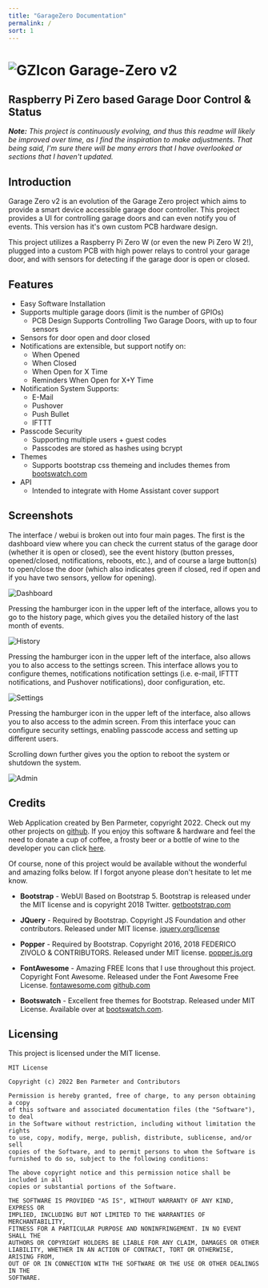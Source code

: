 ```yaml
---
title: "GarageZero Documentation"
permalink: /
sort: 1
---
```

# ![GZIcon](photos/GZ-Icon.png) Garage-Zero v2

## Raspberry Pi Zero based Garage Door Control & Status

***Note:*** *This project is continuously evolving, and thus this readme will likely be improved over time, as I find the inspiration to make adjustments.  That being said, I'm sure there will be many errors that I have overlooked or sections that I haven't updated.*

## Introduction

Garage Zero v2 is an evolution of the Garage Zero project which aims to provide a smart device accessible garage door controller.  This project provides a UI for controlling garage doors and can even notify you of events. This version has it's own custom PCB hardware design.  

This project utilizes a Raspberry Pi Zero W (or even the new Pi Zero W 2!), plugged into a custom PCB with high power relays to control your garage door, and with sensors for detecting if the garage door is open or closed. 

## Features

- Easy Software Installation
- Supports multiple garage doors (limit is the number of GPIOs)
	- PCB Design Supports Controlling Two Garage Doors, with up to four sensors
- Sensors for door open and door closed
- Notifications are extensible, but support notify on: 
	- When Opened
	- When Closed 
	- When Open for X Time
	- Reminders When Open for X+Y Time 
- Notification System Supports:
	- E-Mail
	- Pushover 
	- Push Bullet
	- IFTTT
- Passcode Security
	- Supporting multiple users + guest codes
	- Passcodes are stored as hashes using bcrypt
- Themes
	- Supports bootstrap css themeing and includes themes from [bootswatch.com](https://bootswatch.com/)
- API
	- Intended to integrate with Home Assistant cover support

## Screenshots

The interface / webui is broken out into four main pages. The first is the dashboard view where you can check the current status of the garage door (whether it is open or closed), see the event history (button presses, opened/closed, notifications, reboots, etc.), and of course a large button(s) to open/close the door (which also indicates green if closed, red if open and if you have two sensors, yellow for opening).

![Dashboard](photos/webui-00.png)

Pressing the hamburger icon in the upper left of the interface, allows you to go to the history page, which gives you the detailed history of the last month of events.  

![History](photos/webui-01.png)

Pressing the hamburger icon in the upper left of the interface, also allows you to also access to the settings screen. This interface allows you to configure themes, notifications notification settings (i.e. e-mail, IFTTT notifications, and Pushover notifications), door configuration, etc.

![Settings](photos/webui-02.png)

Pressing the hamburger icon in the upper left of the interface, also allows you to also access to the admin screen.  From this interface youc can configure security settings, enabling passcode access and setting up different users.  

Scrolling down further gives you the option to reboot the system or shutdown the system.  

![Admin](photos/webui-03.png)

## Credits

Web Application created by Ben Parmeter, copyright 2022. Check out my other projects on [github](https://github.com/nebhead). If you enjoy this software & hardware and feel the need to donate a cup of coffee, a frosty beer or a bottle of wine to the developer you can click [here](https://paypal.me/benparmeter).

Of course, none of this project would be available without the wonderful and amazing folks below.  If I forgot anyone please don't hesitate to let me know.  

* **Bootstrap** - WebUI Based on Bootstrap 5.  Bootstrap is released under the MIT license and is copyright 2018 Twitter. [getbootstrap.com](http://getbootstrap.com)

* **JQuery** - Required by Bootstrap. Copyright JS Foundation and other contributors. Released under MIT license. [jquery.org/license](https://jquery.org/license/)

* **Popper** - Required by Bootstrap. Copyright 2016, 2018 FEDERICO ZIVOLO & CONTRIBUTORS. Released under MIT license. [popper.js.org](https://popper.js.org/)

* **FontAwesome** - Amazing FREE Icons that I use throughout this project.  Copyright Font Awesome.  Released under the Font Awesome Free License. [fontawesome.com](https://fontawesome.com/) [github.com](https://github.com/FortAwesome/Font-Awesome)

* **Bootswatch** - Excellent free themes for Bootstrap.  Released under MIT License.  Available over at [bootswatch.com](bootswatch.com). 

## Licensing

This project is licensed under the MIT license.

```
MIT License

Copyright (c) 2022 Ben Parmeter and Contributors

Permission is hereby granted, free of charge, to any person obtaining a copy
of this software and associated documentation files (the "Software"), to deal
in the Software without restriction, including without limitation the rights
to use, copy, modify, merge, publish, distribute, sublicense, and/or sell
copies of the Software, and to permit persons to whom the Software is
furnished to do so, subject to the following conditions:

The above copyright notice and this permission notice shall be included in all
copies or substantial portions of the Software.

THE SOFTWARE IS PROVIDED "AS IS", WITHOUT WARRANTY OF ANY KIND, EXPRESS OR
IMPLIED, INCLUDING BUT NOT LIMITED TO THE WARRANTIES OF MERCHANTABILITY,
FITNESS FOR A PARTICULAR PURPOSE AND NONINFRINGEMENT. IN NO EVENT SHALL THE
AUTHORS OR COPYRIGHT HOLDERS BE LIABLE FOR ANY CLAIM, DAMAGES OR OTHER
LIABILITY, WHETHER IN AN ACTION OF CONTRACT, TORT OR OTHERWISE, ARISING FROM,
OUT OF OR IN CONNECTION WITH THE SOFTWARE OR THE USE OR OTHER DEALINGS IN THE
SOFTWARE.
```